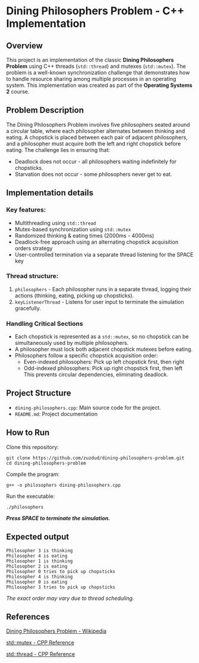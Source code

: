 # Dining Philosophers Problem - C++ Implementation

## Overview
This project is an implementation of the classic **Dining Philosophers Problem** using C++ threads (`std::thread`) and mutexes (`std::mutex`). The problem is a well-known synchronization challenge that demonstrates how to handle resource sharing among multiple processes in an operating system. This implementation was created as part of the **Operating Systems 2** course.

## Problem Description
The Dining Philosophers Problem involves five philosophers seated around a circular table, where each philosopher alternates between thinking and eating. A chopstick is placed between each pair of adjacent philosophers, and a philosopher must acquire both the left and right chopstick before eating. The challenge lies in ensuring that:
- Deadlock does not occur - all philosophers waiting indefinitely for chopsticks.
- Starvation does not occur - some philosophers never get to eat.

## Implementation details
### Key features:
- Multithreading using `std::thread`
- Mutex-based synchronization using `std::mutex`
- Randomized thinking & eating times (2000ms - 4000ms)
- Deadlock-free approach using an alternating chopstick acquisition orders strategy
- User-controlled termination via a separate thread listening for the SPACE key
  
### Thread structure:
1. `philosophers` - Each philosopher runs in a separate thread, logging their actions (thinking, eating, picking up chopsticks).
2. `keyListenerThread` - Listens for user input to terminate the simulation gracefully.

### Handling Critical Sections
- Each chopstick is represented as a `std::mutex`, so no chopstick can be simultaneously used by multiple philosophers.
- A philosopher must lock both adjacent chopstick mutexes before eating.
- Philosophers follow a specific chopstick acquisition order:
  - Even-indexed philosophers: Pick up left chopstick first, then right
  - Odd-indexed philosophers: Pick up right chopstick first, then left\
This prevents circular dependencies, eliminating deadlock.

## Project Structure
- `dining-philosophers.cpp`: Main source code for the project.
- `README.md`: Project documentation

## How to Run
Clone this repository:
```
git clone https://github.com/zuzdud/dining-philosophers-problem.git
cd dining-philosophers-problem
```
Compile the program:
```
g++ -o philosophers dining-philosophers.cpp
```
Run the executable:
```
./philosophers
```
**_Press SPACE to terminate the simulation._**

## Expected output
```
Philosopher 3 is thinking
Philosopher 4 is eating
Philosopher 1 is thinking
Philosopher 2 is eating
Philosopher 0 tries to pick up chopsticks 
Philosopher 4 is thinking
Philosopher 0 is eating
Philosopher 3 tries to pick up chopsticks
```
_The exact order may vary due to thread scheduling._

## References
[Dining Philosophers Problem - Wikipedia](https://en.wikipedia.org/wiki/Dining_philosophers_problem)

[std::mutex - CPP Reference](https://en.cppreference.com/w/cpp/thread/mutex)

[std::thread - CPP Reference](https://en.cppreference.com/w/cpp/thread/thread)
